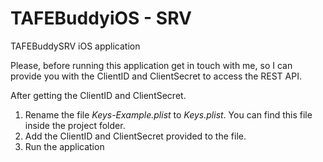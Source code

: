 # TAFEBuddyiOS - SRV
TAFEBuddySRV iOS application

Please, before running this application get in touch with me, so I can provide you with the ClientID and ClientSecret to access the REST API.

After getting the ClientID and ClientSecret.
1. Rename the file *Keys-Example.plist* to *Keys.plist*. You can find this file inside the project folder.
2. Add the ClientID and ClientSecret provided to the file.
3. Run the application

